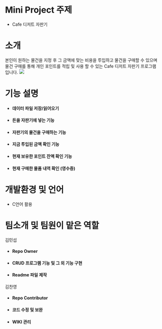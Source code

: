 # Mini Project 주제
 - Cafe 디저트 자판기

# 소개
본인이 원하는 물건을 지정 후 그 금액에 맞는 비용을 투입하고 물건을 구매할 수 있으며 물건 구매를 통해 개인 포인트를 적립 및 사용 할 수 있는 Cafe 디저트 자판기 프로그램입니다.
<img src="./project_img.png">

# 기능 설명

 - ####   데이터 파일 저장/읽어오기
 - ####   돈을 자판기에 넣는 기능
 - ####   자판기의 물건을 구매하는 기능
 - ####   지금 투입된 금액 확인 기능
 - ####   현재 보유한 포인트 잔액 확인 기능
 - ####   현재 구매한 물품 내역 확인 (영수증)
 
# 개발환경 및 언어
 - C언어 활용

# 팀소개 및 팀원이 맡은 역할

김민섭
 - #### Repo Owner
 - #### CRUD 프로그램 기능 및 그 외 기능 구현
 - #### Readme 파일 제작

김찬영
 - #### Repo Contributor
 - #### 코드 수정 및 보완
 - #### WIKI 관리

